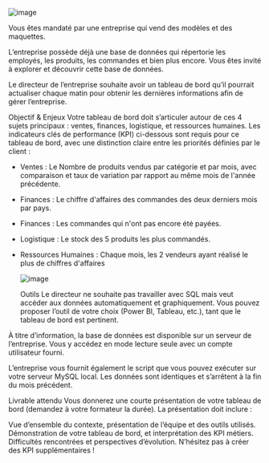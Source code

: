 ![image](https://github.com/user-attachments/assets/7912434b-fdd5-43a7-b3c0-99b1ab4e4f11)

Vous êtes mandaté par une entreprise qui vend des modèles et des maquettes.

L’entreprise possède déjà une base de données qui répertorie les employés, les produits, les commandes et bien plus encore. Vous êtes invité à explorer et découvrir cette base de données.

Le directeur de l’entreprise souhaite avoir un tableau de bord qu’il pourrait actualiser chaque matin pour obtenir les dernières informations afin de gérer l’entreprise.

Objectif & Enjeux
Votre tableau de bord doit s’articuler autour de ces 4 sujets principaux : ventes, finances, logistique, et ressources humaines. Les indicateurs clés de performance (KPI) ci-dessous sont requis pour ce tableau de bord, avec une distinction claire entre les priorités définies par le client :

- Ventes : Le Nombre de produits vendus par catégorie et par mois, avec comparaison et taux de variation par rapport au même mois de l'année précédente.
- Finances : Le chiffre d'affaires des commandes des deux derniers mois par pays.
- Finances : Les commandes qui n'ont pas encore été payées.
- Logistique : Le stock des 5 produits les plus commandés.
- Ressources Humaines : Chaque mois, les 2 vendeurs ayant réalisé le plus de chiffres d'affaires

  ![image](https://github.com/user-attachments/assets/96ccc8a5-66d4-4d79-90f9-832157b98ff7)


  Outils
Le directeur ne souhaite pas travailler avec SQL mais veut accéder aux données automatiquement et graphiquement. Vous pouvez proposer l’outil de votre choix (Power BI, Tableau, etc.), tant que le tableau de bord est pertinent.

À titre d’information, la base de données est disponible sur un serveur de l’entreprise. Vous y accédez en mode lecture seule avec un compte utilisateur fourni.

L’entreprise vous fournit également le script que vous pouvez exécuter sur votre serveur MySQL local. Les données sont identiques et s’arrêtent à la fin du mois précédent.

Livrable attendu
Vous donnerez une courte présentation de votre tableau de bord (demandez à votre formateur la durée). La présentation doit inclure :

Vue d’ensemble du contexte, présentation de l’équipe et des outils utilisés.
Démonstration de votre tableau de bord, et interprétation des KPI métiers.
Difficultés rencontrées et perspectives d’évolution.
N’hésitez pas à créer des KPI supplémentaires !
